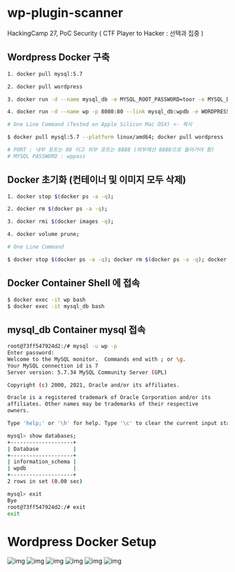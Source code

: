 # wp-plugin-scanner
HackingCamp 27, PoC Security ( CTF Player to Hacker : 선택과 집중 )

## Wordpress Docker 구축
```bash
1. docker pull mysql:5.7

2. docker pull wordpress

3. docker run -d --name mysql_db -e MYSQL_ROOT_PASSWORD=toor -e MYSQL_DATABASE=wpdb -e MYSQL_USER=wp -e MYSQL_PASSWORD=wppass -v mysql:/var/lib/mysql mysql:5.7

4. docker run -d --name wp -p 8080:80 --link mysql_db:wpdb -e WORDPRESS_DB_HOST=wpdb -e WORDPRESS_DB_USER=wp -e WORDPRESS_DB_PASSWORD=wppass -e WORDPRESS_DB_NAME=wpdb -v wp:/var/www/html wordpress

# One Line Command (Tested on Apple Silicon Mac OSX) <- 복사

$ docker pull mysql:5.7 --platform linux/amd64; docker pull wordpress --platform linux/amd64; docker run -d --name mysql_db -e MYSQL_ROOT_PASSWORD=toor -e MYSQL_DATABASE=wpdb -e MYSQL_USER=wp -e MYSQL_PASSWORD=wppass -v mysql:/var/lib/mysql mysql:5.7; docker run -d --name wp -p 8888:80 --link mysql_db:wpdb -e WORDPRESS_DB_HOST=wpdb -e WORDPRESS_DB_USER=wp -e WORDPRESS_DB_PASSWORD=wppass -e WORDPRESS_DB_NAME=wpdb -v wp:/var/www/html wordpress

# PORT : 내부 포트는 80 이고 외부 포트는 8888 (외부에선 8888으로 들어가야 함)
# MYSQL PASSWORD : wppass
```

## Docker 초기화 (컨테이너 및 이미지 모두 삭제)
```bash
1. docker stop $(docker ps -a -q);

2. docker rm $(docker ps -a -q);

3. docker rmi $(docker images -q);

4. docker volume prune;

# One Line Command

$ docker stop $(docker ps -a -q); docker rm $(docker ps -a -q); docker rmi $(docker images -q); docker volume prune
```

## Docker Container Shell 에 접속
```bash
$ docker exec -it wp bash
$ docker exec -it mysql_db bash
```

## mysql_db Container mysql 접속
```bash
root@73ff547924d2:/# mysql -u wp -p
Enter password: 
Welcome to the MySQL monitor.  Commands end with ; or \g.
Your MySQL connection id is 7
Server version: 5.7.34 MySQL Community Server (GPL)

Copyright (c) 2000, 2021, Oracle and/or its affiliates.

Oracle is a registered trademark of Oracle Corporation and/or its
affiliates. Other names may be trademarks of their respective
owners.

Type 'help;' or '\h' for help. Type '\c' to clear the current input statement.

mysql> show databases;
+--------------------+
| Database           |
+--------------------+
| information_schema |
| wpdb               |
+--------------------+
2 rows in set (0.00 sec)

mysql> exit
Bye
root@73ff547924d2:/# exit
exit
```

# Wordpress Docker Setup
![img](https://raw.githubusercontent.com/hackintoanetwork/Scan-WP/main/png/01.png)
![img](https://raw.githubusercontent.com/hackintoanetwork/Scan-WP/main/png/02.png)
![img](https://raw.githubusercontent.com/hackintoanetwork/Scan-WP/main/png/03.png)
![img](https://raw.githubusercontent.com/hackintoanetwork/Scan-WP/main/png/04.png)
![img](https://raw.githubusercontent.com/hackintoanetwork/Scan-WP/main/png/05.png)
![img](https://raw.githubusercontent.com/hackintoanetwork/Scan-WP/main/png/06.png)

